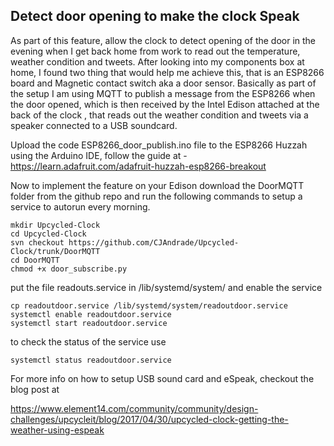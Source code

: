 ## Detect door opening to make the clock Speak
As part of this feature, allow the clock to detect opening of the door in the evening when I get back home from work to read out the temperature, weather condition and tweets. After looking into my components box at home, I found two thing that would help me achieve this, that is an ESP8266 board and Magnetic contact switch aka a door sensor. Basically as part of the setup I am using MQTT to publish a message from the ESP8266 when the door opened, which is then received by the Intel Edison attached at the back of the clock , that reads out the weather condition and tweets via a speaker connected to a USB soundcard.


Upload the code ESP8266_door_publish.ino file to the ESP8266 Huzzah using the Arduino IDE, follow the guide at - https://learn.adafruit.com/adafruit-huzzah-esp8266-breakout

Now to implement the feature on your Edison download the DoorMQTT folder from the github repo and run the following commands to setup a service to autorun every morning.

    mkdir Upcycled-Clock
    cd Upcycled-Clock
    svn checkout https://github.com/CJAndrade/Upcycled-Clock/trunk/DoorMQTT
    cd DoorMQTT
    chmod +x door_subscribe.py

put the file readouts.service in  /lib/systemd/system/ and enable the service

    cp readoutdoor.service /lib/systemd/system/readoutdoor.service
    systemctl enable readoutdoor.service
    systemctl start readoutdoor.service

to check the status of the service use

    systemctl status readoutdoor.service

For more info on how to setup USB sound card and eSpeak, checkout the blog post at

https://www.element14.com/community/community/design-challenges/upcycleit/blog/2017/04/30/upcycled-clock-getting-the-weather-using-espeak

